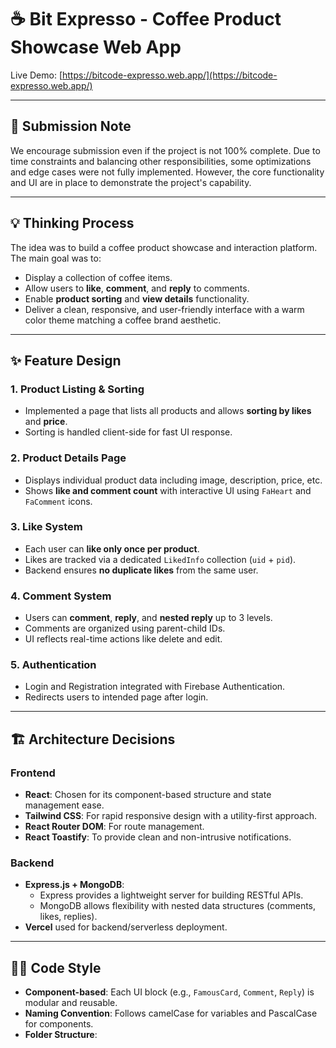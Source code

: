 # ☕ Bit Expresso - Coffee Product Showcase Web App

Live Demo: [https://bitcode-expresso.web.app/](https://bitcode-expresso.web.app/)

---

## 🚧 Submission Note

We encourage submission even if the project is not 100% complete. Due to time constraints and balancing other responsibilities, some optimizations and edge cases were not fully implemented. However, the core functionality and UI are in place to demonstrate the project's capability.

---

## 💡 Thinking Process

The idea was to build a coffee product showcase and interaction platform. The main goal was to:

- Display a collection of coffee items.
- Allow users to **like**, **comment**, and **reply** to comments.
- Enable **product sorting** and **view details** functionality.
- Deliver a clean, responsive, and user-friendly interface with a warm color theme matching a coffee brand aesthetic.

---

## ✨ Feature Design

### 1. Product Listing & Sorting
- Implemented a page that lists all products and allows **sorting by likes** and **price**.
- Sorting is handled client-side for fast UI response.

### 2. Product Details Page
- Displays individual product data including image, description, price, etc.
- Shows **like and comment count** with interactive UI using `FaHeart` and `FaComment` icons.

### 3. Like System
- Each user can **like only once per product**.
- Likes are tracked via a dedicated `LikedInfo` collection (`uid` + `pid`).
- Backend ensures **no duplicate likes** from the same user.

### 4. Comment System
- Users can **comment**, **reply**, and **nested reply** up to 3 levels.
- Comments are organized using parent-child IDs.
- UI reflects real-time actions like delete and edit.

### 5. Authentication
- Login and Registration integrated with Firebase Authentication.
- Redirects users to intended page after login.

---

## 🏗 Architecture Decisions

### Frontend
- **React**: Chosen for its component-based structure and state management ease.
- **Tailwind CSS**: For rapid responsive design with a utility-first approach.
- **React Router DOM**: For route management.
- **React Toastify**: To provide clean and non-intrusive notifications.

### Backend
- **Express.js + MongoDB**:
  - Express provides a lightweight server for building RESTful APIs.
  - MongoDB allows flexibility with nested data structures (comments, likes, replies).
- **Vercel** used for backend/serverless deployment.

---

## 🧑‍💻 Code Style

- **Component-based**: Each UI block (e.g., `FamousCard`, `Comment`, `Reply`) is modular and reusable.
- **Naming Convention**: Follows camelCase for variables and PascalCase for components.
- **Folder Structure**:

